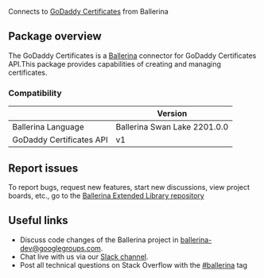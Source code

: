 Connects to [GoDaddy Certificates](https://developer.godaddy.com/doc/endpoint/certificates) from Ballerina
## Package overview
The GoDaddy Certificates is a [Ballerina](https://ballerina.io/) connector for GoDaddy Certificates API.This package provides capabilities of 
creating and managing certificates.

### Compatibility
|                              | Version                   |
|------------------------------|---------------------------|
| Ballerina Language           | Ballerina Swan Lake 2201.0.0|
| GoDaddy Certificates API     | v1                        |

## Report issues
To report bugs, request new features, start new discussions, view project boards, etc., go to the [Ballerina Extended Library repository](https://github.com/ballerina-platform/ballerina-extended-library)

## Useful links
- Discuss code changes of the Ballerina project in [ballerina-dev@googlegroups.com](mailto:ballerina-dev@googlegroups.com).
- Chat live with us via our [Slack channel](https://ballerina.io/community/slack/).
- Post all technical questions on Stack Overflow with the [#ballerina](https://stackoverflow.com/questions/tagged/ballerina) tag
